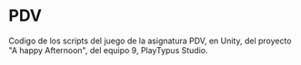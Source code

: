 # PDV
Codigo de los scripts del juego de la asignatura PDV, en Unity, del proyecto "A happy Afternoon", del equipo 9, PlayTypus Studio.
